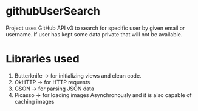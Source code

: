 # githubUserSearch

Project uses GitHub API v3 to search for specific user by given email or username.
If user has kept some data private that will not be available.

# Libraries used
1) Butterknife -> for initializing views and clean code.
2) OkHTTP      -> for HTTP requests
3) GSON        -> for parsing JSON data
4) Picasso     -> for loading images Asynchronously and it is also capable of caching images
